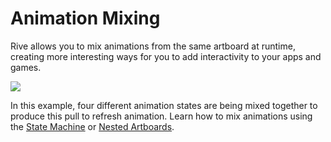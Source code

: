 # Animation Mixing

Rive allows you to mix animations from the same artboard at runtime, creating more interesting ways for you to add interactivity to your apps and games.&#x20;

![](../../.gitbook/assets/reload.gif)

In this example, four different animation states are being mixed together to produce this pull to refresh animation. Learn how to mix animations using the [State Machine](../state-machine.md) or [Nested Artboards](../fundamentals/nested-artboards.md#animations-and-mixing).
